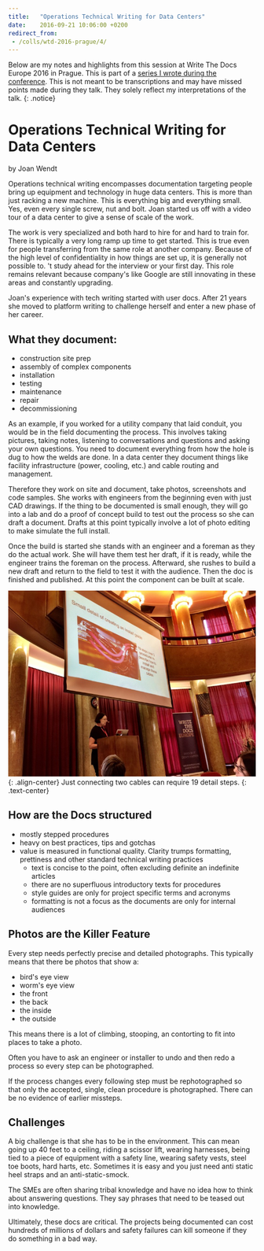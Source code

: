 ```yaml
---
title:   "Operations Technical Writing for Data Centers"
date:    2016-09-21 10:06:00 +0200
redirect_from:
 - /colls/wtd-2016-prague/4/
---
```


Below are my notes and highlights from this session at Write The Docs
Europe 2016 in Prague.  This is part of a [series I wrote during the
conference](/technology/2016/09/20/wtd.html).  This is not meant to be
transcriptions and may have missed points made during they talk.
They solely reflect my interpretations of the talk.
{: .notice}

# Operations Technical Writing for Data Centers

by Joan Wendt

Operations technical writing encompasses documentation targeting people
bring up equipment and technology in huge data centers.  This is more than
just racking a new machine. This is everything big and everything small.
Yes, even every single screw, nut and bolt.  Joan started us off with
a video tour of a data center to give a sense of scale of the work.

The work is very specialized and both hard to hire for and hard to train
for.  There is typically a very long ramp up time to get started.  This is
true even for people transferring from the same role at another company.
Because of the high level of confidentiality in how things are set up,
it is generally not possible to.  't study ahead for the interview or
your first day.  This role remains relevant because company's like Google
are still innovating in these areas and constantly upgrading.

Joan's experience with tech writing started with user docs.  After 21
years she moved to platform writing to challenge herself and enter a
new phase of her career.

## What they document:

* construction site prep
* assembly of complex components
* installation
* testing
* maintenance
* repair
* decommissioning

As an example, if you worked for a utility company that laid conduit,
you would be in the field documenting the process. This involves taking
pictures, taking notes, listening to conversations and questions and
asking your own questions.  You need to document everything from how the
hole is dug to how the welds are done.  In a data center they document
things like facility infrastructure (power, cooling, etc.) and cable
routing and management.

Therefore they work on site and document, take photos, screenshots and
code samples.  She works with engineers from the beginning even with just
CAD drawings.  If the thing to be documented is small enough, they will
go into a lab and do a proof of concept build to test out the process
so she can draft a document.  Drafts at this point typically involve a
lot of photo editing to make simulate the full install.

Once the build is started she stands with an engineer and a foreman as
they do the actual work.  She will have them test her draft, if it is
ready, while the engineer trains the foreman on the process.  Afterward,
she rushes to build a new draft and return to the field to test it with
the audience.  Then the doc is finished and published.  At this point
the component can be built at scale.

![](/img/2016/WTD/joan-cables.jpg){: .align-center}
Just connecting two cables can require 19 detail steps.
{: .text-center}

## How are the Docs structured

* mostly stepped procedures
* heavy on best practices, tips and gotchas
* value is measured in functional quality.  Clarity trumps formatting,
  prettiness and other standard technical writing practices
  * text is concise to the point, often excluding definite an indefinite
    articles
  * there are no superfluous introductory texts for procedures
  * style guides are only for project specific terms and acronyms
  * formatting is not a focus as the documents are only for internal
    audiences

## Photos are the Killer Feature

Every step needs perfectly precise and detailed photographs.
This typically means that there be photos that show a:

* bird's eye view
* worm's eye view
* the front
* the back
* the inside
* the outside

This means there is a lot of climbing, stooping, an contorting to fit
into places to take a photo.

Often you have to ask an engineer or installer to undo and then redo a
process so every step can be photographed.

If the process changes every following step must be rephotographed
so that only the accepted, single, clean procedure is photographed.
There can be no evidence of earlier missteps.

## Challenges

A big challenge is that she has to be in the environment.  This can mean
going up 40 feet to a ceiling, riding a scissor lift, wearing harnesses,
being tied to a piece of equipment with a safety line, wearing safety
vests, steel toe boots, hard harts, etc.  Sometimes it is easy and you
just need anti static heel straps and an anti-static-smock.

The SMEs are often sharing tribal knowledge and have no idea how to
think about answering questions.  They say phrases that need to be teased
out into knowledge.

Ultimately, these docs are critical.  The projects being documented
can cost hundreds of millions of dollars and safety failures can kill
someone if they do something in a bad way.
